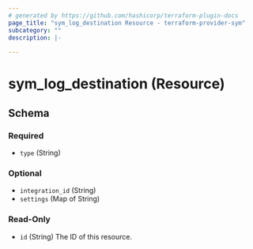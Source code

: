 ```yaml
---
# generated by https://github.com/hashicorp/terraform-plugin-docs
page_title: "sym_log_destination Resource - terraform-provider-sym"
subcategory: ""
description: |-
  
---
```


# sym_log_destination (Resource)





<!-- schema generated by tfplugindocs -->
## Schema

### Required

- `type` (String)

### Optional

- `integration_id` (String)
- `settings` (Map of String)

### Read-Only

- `id` (String) The ID of this resource.


